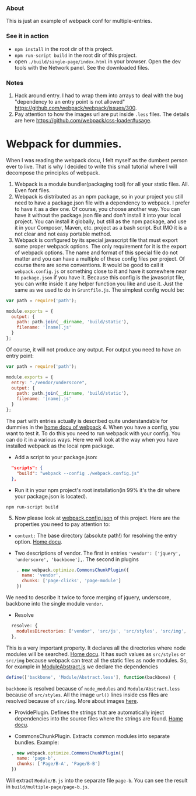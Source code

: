 ### About
This is just an example of webpack conf for multiple-entries.

### See it in action
- `npm install` in the root dir of this project.
- `npm run-script build` in the root dir of this project.
- open `./build/single-page/index.html` in your browser. Open the dev tools with the Network panel. See the downloaded files.

### Notes
1. Hack around entry. I had to wrap them into arrays to deal with the bug "dependency to an entry point is not allowed" https://github.com/webpack/webpack/issues/300.
2. Pay attention to how the images url are put inside `.less` files. The details are here https://github.com/webpack/css-loader#usage.

# Webpack for dummies.

When I was reading the webpack docu, I felt myself as the dumbest person ever to live. That is why I decided to write this small tutorial where I will decompose the principles of webpack.

1. Webpack is a module bundler(packaging tool) for all your static files. All. Even font files.
2. Webpack is distributed as an npm package, so in your project you still need to have a package.json file with a dependency to webpack. I prefer to have it as a dev one. Of course, you choose another way. You can have it without the package.json file and don't install it into your local project. You can install it globally, but still as the npm package, and use it in your Composer, Maven, etc. project as a bash script. But IMO it is a not clear and not easy portable method. 
3. Webpack is configured by its special javascript file that must export some proper webpack options. The only requirement for it is the export of webpack options. The name and format of this special file do not matter and you can have a multiple of these config files per project. Of course there are some conventions. It would be good to call it `webpack.config.js` or something close to it and have it somewhere near to `package.json` if you have it. Because this config is the javascript file, you can write inside it any helper function you like and use it. Just the same as we used to do in `Gruntfile.js`. The simplest config would be:
  ```js
  var path = require('path');
  
  module.exports = {
    output: {
      path: path.join(__dirname, 'build/static'),
      filename: '[name].js'
    }
  };
  ```
  Of course, it will not produce any output. For output you need to have an entry point:
  ```js
  var path = require('path');
  
  module.exports = {
    entry: "./vendor/underscore",
    output: {
      path: path.join(__dirname, 'build/static'),
      filename: '[name].js'
    }
  };
  ```
  The part with entries actually is described quite understandable for dummies in the [home docu of webpack](http://webpack.github.io/docs/configuration.html#configuration-object-content)
4. When you have a config, you want to test it. To do this you need to run webpack with your config. You can do it in a various ways. Here we will look at the way when you have installed webpack as the local npm package.
  - Add a script to your package.json:

  ```json
    "scripts": {
      "build": "webpack --config ./webpack.config.js"
    },
  ```
  - Run it in your npm project's root installation(in 99% it's the dir where your package.json is located).
  ```
  npm run-script build
  ```
5. Now please look at [webpack.config.json](webpack.config.json) of this project. Here are the properties you need to pay attention to:

  - `context:` The base directory (absolute path!) for resolving the entry option. [Home docu](http://webpack.github.io/docs/configuration.html#context). 

  - Two descriptions of vendor. The first in entries `'vendor': ['jquery', 'underscore', 'backbone'],`. The second in plugins
   ```js
       , new webpack.optimize.CommonsChunkPlugin({
         name: 'vendor',
         chunks: ['page-clicks', 'page-module']
       })
   ```
   We need to describe it twice to force merging of jquery, underscore, backbone into the single module `vendor`.

  - Resolve
  ```js
    resolve: {
      modulesDirectories: ['vendor', 'src/js', 'src/styles', 'src/img', 'node_modules']
    },

  ```
  This is a very important property. It declares all the directories where node modules will be searched. [Home docu](http://webpack.github.io/docs/configuration.html#resolve-modulesdirectories). It has such values as `src/styles` or `src/img` because webpack can treat all the static files as node modules. So, for example in [ModuleAbstract.js](src/js/Module/Abstract.js) we declare the dependencies
  ```js
  define(['backbone', 'Module/Abstract.less'], function(backbone) {
  ```
  `backbone` is resolved because of `node_modules` and `Module/Abstract.less` because of `src/styles`. All the image `url()` lines inside css files are resolved because of `src/img`. More about images [here](https://github.com/webpack/css-loader#usage).

  - ProvidePlugin. Defines the strings that are automatically inject dependencies into the source files where the strings are found. [Home docu](http://webpack.github.io/docs/list-of-plugins.html#provideplugin).

  - CommonsChunkPlugin. Extracts common modules into separate bundles. Example:
  ```js
    , new webpack.optimize.CommonsChunkPlugin({
      name: 'page-b',
      chunks: ['Page/B-A', 'Page/B-B']
    })
  ```
  Will extract `Module/B.js` into the separate file `page-b`. You can see the result in `build/multiple-page/page-b.js`.

